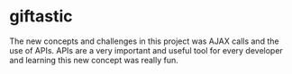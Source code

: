 # giftastic
The new concepts and challenges in this project was AJAX calls and the use of APIs. APIs are a very important and useful tool for every developer and learning this new concept was really fun.
